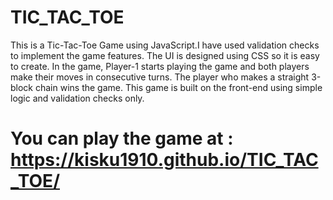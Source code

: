 # TIC_TAC_TOE

This is a Tic-Tac-Toe Game using JavaScript.I have used validation checks to implement the game features. The UI is designed using CSS so it is easy to create. In the game, Player-1 starts playing the game and both players make their moves in consecutive turns. The player who makes a straight 3-block chain wins the game. This game is built on the front-end using simple logic and validation checks only.  

# You can play the game at : https://kisku1910.github.io/TIC_TAC_TOE/
